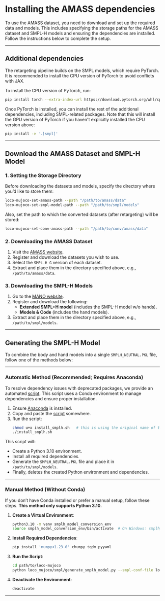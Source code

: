 # Installing the AMASS dependencies

To use the AMASS dataset, you need to download and set up the required data and models. This includes specifying the storage paths for the AMASS dataset and SMPL-H models and ensuring the dependencies are installed. Follow the instructions below to complete the setup.

---

## Additional dependencies

The retargeting pipeline builds on the SMPL models, which require PyTorch. It is recommended to install the CPU version of PyTorch to avoid conflicts with JAX.

To install the CPU version of PyTorch, run:

 ```bash
pip install torch --extra-index-url https://download.pytorch.org/whl/cpu
````

Once PyTorch is installed, you can install the rest of the additional dependencies, including SMPL-related packages. Note that this will install the GPU version of PyTorch if you haven't explicitly installed the CPU version above:
```bash
pip install -e '.[smpl]'
```

---

## Download the AMASS Dataset and SMPL-H Model

### 1. Setting the Storage Directory
Before downloading the datasets and models, specify the directory where you’d like to store them:

```bash
loco-mujoco-set-amass-path --path "/path/to/amass/data"
loco-mujoco-set-smpl-model-path --path "/path/to/smpl/models"
```

Also, set the path to which the converted datasets (after retargeting) will be stored:

```bash
loco-mujoco-set-conv-amass-path --path "/path/to/conv/amass/data"
```

### 2. Downloading the AMASS Dataset
1. Visit the [AMASS website](https://amass.is.tue.mpg.de/index.html).
2. Register and download the datasets you wish to use.
3. Select the `SMPL-H G` version of each dataset.
4. Extract and place them in the directory specified above, e.g., `/path/to/amass/data`.

### 3. Downloading the SMPL-H Models
1. Go to the [MANO website](https://mano.is.tue.mpg.de/download.php).
2. Register and download the following:
   - **Extended SMPL+H model** (includes the SMPL-H model w/o hands).
   - **Models & Code** (includes the hand models).
3. Extract and place them in the directory specified above, e.g., `/path/to/smpl/models`.

---

## Generating the SMPL-H Model

To combine the body and hand models into a single `SMPLH_NEUTRAL.PKL` file, follow one of the methods below:

---

### Automatic Method (Recommended; Requires Anaconda)

To resolve dependency issues with deprecated packages, we provide an automated [script](./install_smplh.sh). This script uses a Conda environment to manage dependencies and ensure proper installation.

1. Ensure [Anaconda](https://www.anaconda.com/) is installed.
2. Copy and paste the [script](./install_smplh.sh) somewhere.
3. Run the script:
   ```bash
   chmod u+x install_smplh.sh   # this is using the original name of the script
   ./install_smplh.sh
   ```

This script will:
- Create a Python 3.10 environment.
- Install all required dependencies.
- Generate the `SMPLH_NEUTRAL.PKL` file and place it in `/path/to/smpl/models`.
- Finally, deletes the created Python environment and dependencies. 

---

### Manual Method (Without Conda)

If you don’t have Conda installed or prefer a manual setup, follow these steps. **This method only supports Python 3.10.**

1. **Create a Virtual Environment**:
   ```bash
   python3.10 -m venv smplh_model_conversion_env
   source smplh_model_conversion_env/bin/activate  # On Windows: smplh_model_conversion_env\Scripts\activate
   ```

2. **Install Required Dependencies**:
   ```bash
   pip install 'numpy<1.23.0' chumpy tqdm pyyaml
   ```

3. **Run the Script**:
   ```bash
   cd path/to/loco-mujoco
   python loco_mujoco/smpl/generate_smplh_model.py --smpl-conf-file loco_mujoco/smpl/conf_paths.yaml
   ```

4. **Deactivate the Environment**:
   ```bash
   deactivate
   ```
---


